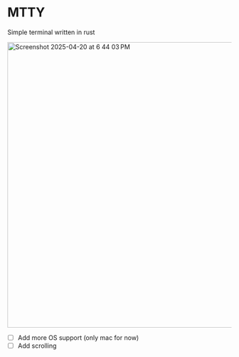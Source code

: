 # MTTY

Simple terminal written in rust

<img width="641" alt="Screenshot 2025-04-20 at 6 44 03 PM" src="https://github.com/user-attachments/assets/dc1edc01-d569-4b1b-b56e-889eea88f54c" />


- [ ] Add more OS support (only mac for now)
- [ ] Add scrolling

